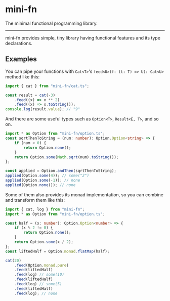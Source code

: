 # mini-fn

The minimal functional programming library.

---

mini-fn provides simple, tiny library having functional features and its type declarations.

## Examples

You can pipe your functions with `Cat<T>`'s `feed<U>(f: (t: T) => U): Cat<U>` method like this:

```ts
import { cat } from "mini-fn/cat.ts";

const result = cat(-3)
    .feed((x) => x ** 2)
    .feed((x) => x.toString());
console.log(result.value); // "9"
```

And there are some useful types such as `Option<T>`, `Result<E, T>`, and so on.

```ts
import * as Option from "mini-fn/option.ts";
const sqrtThenToString = (num: number): Option.Option<string> => {
    if (num < 0) {
        return Option.none();
    }
    return Option.some(Math.sqrt(num).toString());
};

const applied = Option.andThen(sqrtThenToString);
applied(Option.some(4)); // some("2")
applied(Option.some(-1)); // none
applied(Option.none()); // none
```

Some of them also provides its monad implementation, so you can combine and transform them like this:

```ts
import { cat, log } from "mini-fn";
import * as Option from "mini-fn/option.ts";

const half = (x: number): Option.Option<number> => {
    if (x % 2 != 0) {
        return Option.none();
    }
    return Option.some(x / 2);
};
const liftedHalf = Option.monad.flatMap(half);

cat(20)
    .feed(Option.monad.pure)
    .feed(liftedHalf)
    .feed(log) // some(10)
    .feed(liftedHalf)
    .feed(log) // some(5)
    .feed(liftedHalf)
    .feed(log); // none
```
